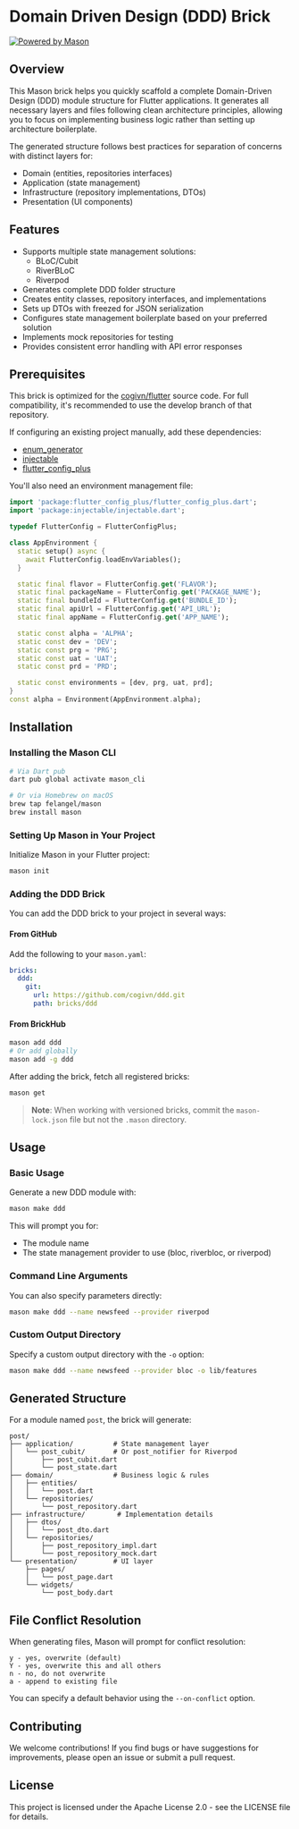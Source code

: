 # Domain Driven Design (DDD) Brick

[![Powered by Mason](https://img.shields.io/endpoint?url=https%3A%2F%2Ftinyurl.com%2Fmason-badge)](https://github.com/felangel/mason)

## Overview

This Mason brick helps you quickly scaffold a complete Domain-Driven Design (DDD) module structure for Flutter applications. It generates all necessary layers and files following clean architecture principles, allowing you to focus on implementing business logic rather than setting up architecture boilerplate.

The generated structure follows best practices for separation of concerns with distinct layers for:
- Domain (entities, repositories interfaces)
- Application (state management)
- Infrastructure (repository implementations, DTOs)
- Presentation (UI components)

## Features

- Supports multiple state management solutions:
  - BLoC/Cubit
  - RiverBLoC
  - Riverpod
- Generates complete DDD folder structure
- Creates entity classes, repository interfaces, and implementations
- Sets up DTOs with freezed for JSON serialization
- Configures state management boilerplate based on your preferred solution
- Implements mock repositories for testing
- Provides consistent error handling with API error responses

## Prerequisites

This brick is optimized for the [cogivn/flutter](https://github.com/cogivn/flutter/tree/develop) source code. For full compatibility, it's recommended to use the develop branch of that repository.

If configuring an existing project manually, add these dependencies:
- [enum_generator](https://github.com/cogivn/enum-generator)
- [injectable](https://pub.dev/packages/injectable)
- [flutter_config_plus](https://pub.dev/packages/flutter_config_plus)

You'll also need an environment management file:

```dart
import 'package:flutter_config_plus/flutter_config_plus.dart';
import 'package:injectable/injectable.dart';

typedef FlutterConfig = FlutterConfigPlus;

class AppEnvironment {
  static setup() async {
    await FlutterConfig.loadEnvVariables();
  }

  static final flavor = FlutterConfig.get('FLAVOR');
  static final packageName = FlutterConfig.get('PACKAGE_NAME');
  static final bundleId = FlutterConfig.get('BUNDLE_ID');
  static final apiUrl = FlutterConfig.get('API_URL');
  static final appName = FlutterConfig.get('APP_NAME');

  static const alpha = 'ALPHA';
  static const dev = 'DEV';
  static const prg = 'PRG';
  static const uat = 'UAT';
  static const prd = 'PRD';

  static const environments = [dev, prg, uat, prd];
}
const alpha = Environment(AppEnvironment.alpha);
```

## Installation

### Installing the Mason CLI

```bash
# Via Dart pub
dart pub global activate mason_cli

# Or via Homebrew on macOS
brew tap felangel/mason
brew install mason
```

### Setting Up Mason in Your Project

Initialize Mason in your Flutter project:

```bash
mason init
```

### Adding the DDD Brick

You can add the DDD brick to your project in several ways:

#### From GitHub

Add the following to your `mason.yaml`:

```yaml
bricks:
  ddd:
    git:
      url: https://github.com/cogivn/ddd.git
      path: bricks/ddd
```

#### From BrickHub

```bash
mason add ddd
# Or add globally
mason add -g ddd
```

After adding the brick, fetch all registered bricks:

```bash
mason get
```

> **Note**: When working with versioned bricks, commit the `mason-lock.json` file but not the `.mason` directory.

## Usage

### Basic Usage

Generate a new DDD module with:

```bash
mason make ddd
```

This will prompt you for:
- The module name
- The state management provider to use (bloc, riverbloc, or riverpod)

### Command Line Arguments

You can also specify parameters directly:

```bash
mason make ddd --name newsfeed --provider riverpod
```

### Custom Output Directory

Specify a custom output directory with the `-o` option:

```bash
mason make ddd --name newsfeed --provider bloc -o lib/features
```

## Generated Structure

For a module named `post`, the brick will generate:

```
post/
├── application/          # State management layer
│   └── post_cubit/       # Or post_notifier for Riverpod
│       ├── post_cubit.dart
│       └── post_state.dart
├── domain/               # Business logic & rules
│   ├── entities/
│   │   └── post.dart
│   └── repositories/
│       └── post_repository.dart
├── infrastructure/        # Implementation details
│   ├── dtos/
│   │   └── post_dto.dart
│   └── repositories/
│       ├── post_repository_impl.dart
│       └── post_repository_mock.dart
└── presentation/         # UI layer
    ├── pages/
    │   └── post_page.dart
    └── widgets/
        └── post_body.dart
```

## File Conflict Resolution

When generating files, Mason will prompt for conflict resolution:

```
y - yes, overwrite (default)
Y - yes, overwrite this and all others
n - no, do not overwrite
a - append to existing file
```

You can specify a default behavior using the `--on-conflict` option.

## Contributing

We welcome contributions! If you find bugs or have suggestions for improvements, please open an issue or submit a pull request.

## License

This project is licensed under the Apache License 2.0 - see the LICENSE file for details.

